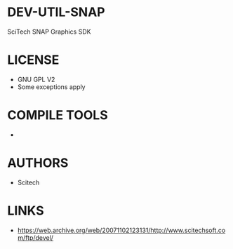 DEV-UTIL-SNAP
=============

SciTech SNAP Graphics SDK

LICENSE
===============
* GNU GPL V2
* Some exceptions apply

COMPILE TOOLS
===============
* 
 
AUTHORS
===============
* Scitech

LINKS
===============
*  https://web.archive.org/web/20071102123131/http://www.scitechsoft.com/ftp/devel/

